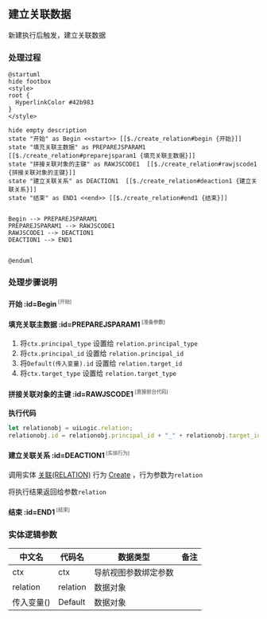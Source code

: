 ## 建立关联数据 <!-- {docsify-ignore-all} -->

   新建执行后触发，建立关联数据

### 处理过程

```plantuml
@startuml
hide footbox
<style>
root {
  HyperlinkColor #42b983
}
</style>

hide empty description
state "开始" as Begin <<start>> [[$./create_relation#begin {开始}]]
state "填充关联主数据" as PREPAREJSPARAM1  [[$./create_relation#preparejsparam1 {填充关联主数据}]]
state "拼接关联对象的主键" as RAWJSCODE1  [[$./create_relation#rawjscode1 {拼接关联对象的主键}]]
state "建立关联关系" as DEACTION1  [[$./create_relation#deaction1 {建立关联关系}]]
state "结束" as END1 <<end>> [[$./create_relation#end1 {结束}]]


Begin --> PREPAREJSPARAM1
PREPAREJSPARAM1 --> RAWJSCODE1
RAWJSCODE1 --> DEACTION1
DEACTION1 --> END1


@enduml
```


### 处理步骤说明

#### 开始 :id=Begin<sup class="footnote-symbol"> <font color=gray size=1>[开始]</font></sup>




#### 填充关联主数据 :id=PREPAREJSPARAM1<sup class="footnote-symbol"> <font color=gray size=1>[准备参数]</font></sup>



1. 将`ctx.principal_type` 设置给  `relation.principal_type`
2. 将`ctx.principal_id` 设置给  `relation.principal_id`
3. 将`Default(传入变量).id` 设置给  `relation.target_id`
4. 将`ctx.target_type` 设置给  `relation.target_type`

#### 拼接关联对象的主键 :id=RAWJSCODE1<sup class="footnote-symbol"> <font color=gray size=1>[直接前台代码]</font></sup>



<p class="panel-title"><b>执行代码</b></p>

```javascript
let relationobj = uiLogic.relation;
relationobj.id = relationobj.principal_id + "_" + relationobj.target_id;
```

#### 建立关联关系 :id=DEACTION1<sup class="footnote-symbol"> <font color=gray size=1>[实体行为]</font></sup>



调用实体 [关联(RELATION)](module/Base/relation.md) 行为 [Create](module/Base/relation#行为) ，行为参数为`relation`

将执行结果返回给参数`relation`

#### 结束 :id=END1<sup class="footnote-symbol"> <font color=gray size=1>[结束]</font></sup>






### 实体逻辑参数

|    中文名   |    代码名    |  数据类型      |备注 |
| --------| --------| --------  | --------   |
|ctx|ctx|导航视图参数绑定参数||
|relation|relation|数据对象||
|传入变量(<i class="fa fa-check"/></i>)|Default|数据对象||
